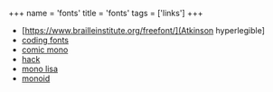 +++
name = 'fonts'
title = 'fonts'
tags = ['links']
+++

- [https://www.brailleinstitute.org/freefont/](Atkinson hyperlegible]
- [coding fonts](https://coding-fonts.pages.dev/)
- [comic mono](https://dtinth.github.io/comic-mono-font/)
- [hack](https://sourcefoundry.org/hack/)
- [mono lisa](https://www.monolisa.dev/)
- [monoid](https://larsenwork.com/monoid/)
